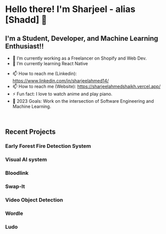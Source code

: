 # Hello there! I'm Sharjeel - alias [Shadd] 👋 

## I'm a Student, Developer, and Machine Learning Enthusiast!!

- 🔭 I’m currently working as a Freelancer on Shopify and Web Dev.
- 🌱 I’m currently learning React Native
<!-- - 👯 I’m looking to collaborate on ... 
- 🤔 I’m looking for help with ...
- 💬 Ask me about ... 
- 😄 Pronouns: ... -->
- 📫 How to reach me (Linkedin): https://www.linkedin.com/in/sharjeelahmed14/
- 📫 How to reach me (Website): https://sharjeelahmedshaikh.vercel.app/
- ⚡ Fun fact: I love to watch anime and play piano.
- 🥅 2023 Goals: Work on the intersection of Software Engineering and Machine Learning.
<br>

## Recent Projects
### Early Forest Fire Detection System 
### Visual AI system 
### Bloodlink 
### Swap-It
### Video Object Detection
### Wordle
### Ludo
